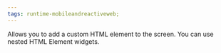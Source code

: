 ```yaml
---
tags: runtime-mobileandreactiveweb;
---
```


Allows you to add a custom HTML element to the screen. You can use nested HTML Element widgets.
